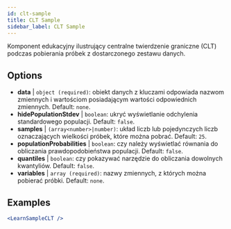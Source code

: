 ```yaml
---
id: clt-sample
title: CLT Sample
sidebar_label: CLT Sample
---
```


Komponent edukacyjny ilustrujący centralne twierdzenie graniczne (CLT) podczas pobierania próbek z dostarczonego zestawu danych.

## Options

* __data__ | `object (required)`: obiekt danych z kluczami odpowiada nazwom zmiennych i wartościom posiadającym wartości odpowiednich zmiennych. Default: `none`.
* __hidePopulationStdev__ | `boolean`: ukryć wyświetlanie odchylenia standardowego populacji. Default: `false`.
* __samples__ | `(array<number>|number)`: układ liczb lub pojedynczych liczb oznaczających wielkości próbek, które można pobrać. Default: `25`.
* __populationProbabilities__ | `boolean`: czy należy wyświetlać równania do obliczania prawdopodobieństwa populacji. Default: `false`.
* __quantiles__ | `boolean`: czy pokazywać narzędzie do obliczania dowolnych kwantyliów. Default: `false`.
* __variables__ | `array (required)`: nazwy zmiennych, z których można pobierać próbki. Default: `none`.


## Examples

```jsx live
<LearnSampleCLT />
```

